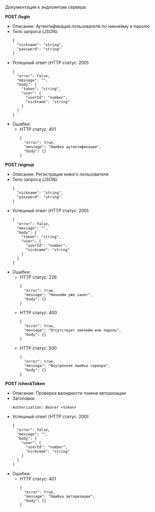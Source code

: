 Документация к эндпоинтам сервера:

**POST /login**
- Описание: Аутентификация пользователя по никнейму и паролю
- Тело запроса (JSON):
  ```
  {
    "nickname": "string",
    "password": "string"
  }
  ```
- Успешный ответ (HTTP статус: 200):
  ```
  {
    "error": false,
    "message": "",
    "body": {
      "token": "string",
      "user": {
        "userId": "number",
        "nickname": "string"
      }
    }
  }
  ```
- Ошибки:
  - HTTP статус: 401
    ```
    {
      "error": true,
      "message": "Ошибка аутентификации",
      "body": {}
    }
    ```

**POST /signup**
- Описание: Регистрация нового пользователя
- Тело запроса (JSON):
  ```
  {
    "nickname": "string",
    "password": "string"
  }
  ```
- Успешный ответ (HTTP статус: 200):
  ```
  {
    "error": false,
    "message": "",
    "body": {
      "token": "string",
      "user": {
        "userId": "number",
        "nickname": "string"
      }
    }
  }
  ```
- Ошибки:
  - HTTP статус: 226
    ```
    {
      "error": true,
      "message": "Никнейм уже занят",
      "body": {}
    }
    ```
  - HTTP статус: 400
    ```
    {
      "error": true,
      "message": "Отсутствует никнейм или пароль",
      "body": {}
    }
    ```
  - HTTP статус: 500
    ```
    {
      "error": true,
      "message": "Внутренняя ошибка сервера",
      "body": {}
    }
    ```

**POST /checkToken**
- Описание: Проверка валидности токена авторизации
- Заголовки:
  ```
  Authorization: Bearer <token>
  ```
- Успешный ответ (HTTP статус: 200):
  ```
  {
    "error": false,
    "message": "",
    "body": {
      "user": {
        "userId": "number",
        "nickname": "string"
      }
    }
  }
  ```
- Ошибки:
  - HTTP статус: 401
    ```
    {
      "error": true,
      "message": "Ошибка авторизации",
      "body": {}
    }
    ```


